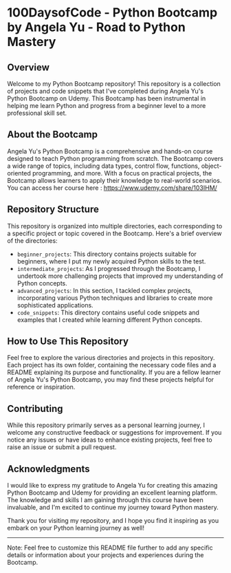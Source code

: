 # 100DaysofCode - Python Bootcamp by Angela Yu - Road to Python Mastery

## Overview

Welcome to my Python Bootcamp repository! This repository is a collection of projects and code snippets that I've completed during Angela Yu's Python Bootcamp on Udemy. This Bootcamp has been instrumental in helping me learn Python and progress from a beginner level to a more professional skill set.

## About the Bootcamp

Angela Yu's Python Bootcamp is a comprehensive and hands-on course designed to teach Python programming from scratch.
The Bootcamp covers a wide range of topics, including data types, control flow, functions, object-oriented programming, and more. With a focus on practical projects, the Bootcamp allows learners to apply their knowledge to real-world scenarios.
You can access her course here : https://www.udemy.com/share/103IHM/

## Repository Structure

This repository is organized into multiple directories, each corresponding to a specific project or topic covered in the Bootcamp. Here's a brief overview of the directories:

- `beginner_projects`: This directory contains projects suitable for beginners, where I put my newly acquired Python skills to the test.
- `intermediate_projects`: As I progressed through the Bootcamp, I undertook more challenging projects that improved my understanding of Python concepts.
- `advanced_projects`: In this section, I tackled complex projects, incorporating various Python techniques and libraries to create more sophisticated applications.
- `code_snippets`: This directory contains useful code snippets and examples that I created while learning different Python concepts.

## How to Use This Repository

Feel free to explore the various directories and projects in this repository. Each project has its own folder, containing the necessary code files and a README explaining its purpose and functionality. If you are a fellow learner of Angela Yu's Python Bootcamp, you may find these projects helpful for reference or inspiration.

## Contributing

While this repository primarily serves as a personal learning journey, I welcome any constructive feedback or suggestions for improvement. If you notice any issues or have ideas to enhance existing projects, feel free to raise an issue or submit a pull request.

## Acknowledgments

I would like to express my gratitude to Angela Yu for creating this amazing Python Bootcamp and Udemy for providing an excellent learning platform. 
The knowledge and skills I am gaining through this course have been invaluable, and I'm excited to continue my journey toward Python mastery.

Thank you for visiting my repository, and I hope you find it inspiring as you embark on your Python learning journey as well!

---
Note: Feel free to customize this README file further to add any specific details or information about your projects and experiences during the Bootcamp.
